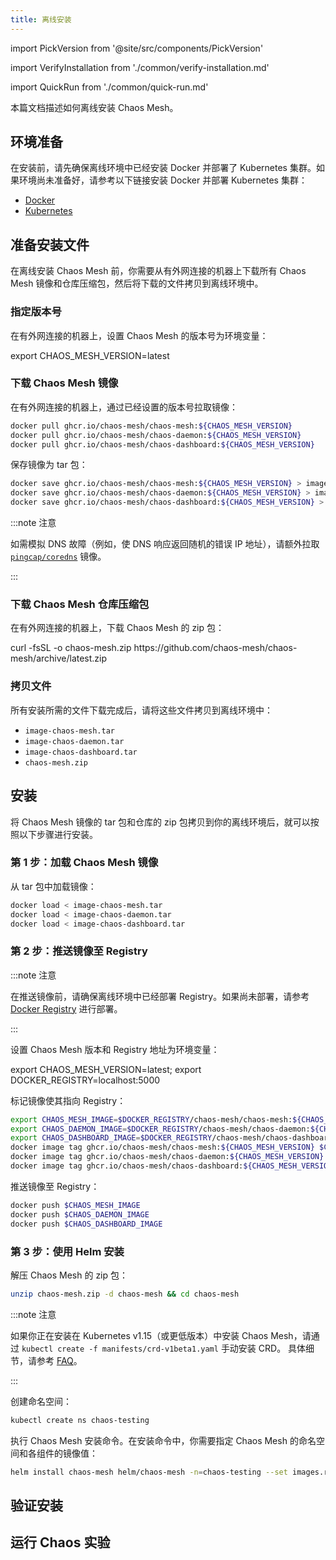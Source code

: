 ```yaml
---
title: 离线安装
---
```


import PickVersion from '@site/src/components/PickVersion'

import VerifyInstallation from './common/verify-installation.md'

import QuickRun from './common/quick-run.md'

本篇文档描述如何离线安装 Chaos Mesh。

## 环境准备

在安装前，请先确保离线环境中已经安装 Docker 并部署了 Kubernetes 集群。如果环境尚未准备好，请参考以下链接安装 Docker 并部署 Kubernetes 集群：

- [Docker](https://www.docker.com/get-started)
- [Kubernetes](https://kubernetes.io/docs/setup/)

## 准备安装文件

在离线安装 Chaos Mesh 前，你需要从有外网连接的机器上下载所有 Chaos Mesh 镜像和仓库压缩包，然后将下载的文件拷贝到离线环境中。

### 指定版本号

在有外网连接的机器上，设置 Chaos Mesh 的版本号为环境变量：

<PickVersion>
export CHAOS_MESH_VERSION=latest
</PickVersion>

### 下载 Chaos Mesh 镜像

在有外网连接的机器上，通过已经设置的版本号拉取镜像：

```bash
docker pull ghcr.io/chaos-mesh/chaos-mesh:${CHAOS_MESH_VERSION}
docker pull ghcr.io/chaos-mesh/chaos-daemon:${CHAOS_MESH_VERSION}
docker pull ghcr.io/chaos-mesh/chaos-dashboard:${CHAOS_MESH_VERSION}
```

保存镜像为 tar 包：

```bash
docker save ghcr.io/chaos-mesh/chaos-mesh:${CHAOS_MESH_VERSION} > image-chaos-mesh.tar
docker save ghcr.io/chaos-mesh/chaos-daemon:${CHAOS_MESH_VERSION} > image-chaos-daemon.tar
docker save ghcr.io/chaos-mesh/chaos-dashboard:${CHAOS_MESH_VERSION} > image-chaos-dashboard.tar
```

:::note 注意

如需模拟 DNS 故障（例如，使 DNS 响应返回随机的错误 IP 地址），请额外拉取 [`pingcap/coredns`](https://hub.docker.com/r/pingcap/coredns) 镜像。

:::

### 下载 Chaos Mesh 仓库压缩包

在有外网连接的机器上，下载 Chaos Mesh 的 zip 包：

<PickVersion isArchive>
curl -fsSL -o chaos-mesh.zip https://github.com/chaos-mesh/chaos-mesh/archive/latest.zip
</PickVersion>

### 拷贝文件

所有安装所需的文件下载完成后，请将这些文件拷贝到离线环境中：

- `image-chaos-mesh.tar`
- `image-chaos-daemon.tar`
- `image-chaos-dashboard.tar`
- `chaos-mesh.zip`

## 安装

将 Chaos Mesh 镜像的 tar 包和仓库的 zip 包拷贝到你的离线环境后，就可以按照以下步骤进行安装。

### 第 1 步：加载 Chaos Mesh 镜像

从 tar 包中加载镜像：

```bash
docker load < image-chaos-mesh.tar
docker load < image-chaos-daemon.tar
docker load < image-chaos-dashboard.tar
```

### 第 2 步：推送镜像至 Registry

:::note 注意

在推送镜像前，请确保离线环境中已经部署 Registry。如果尚未部署，请参考 [Docker Registry](https://docs.docker.com/registry/) 进行部署。

:::

设置 Chaos Mesh 版本和 Registry 地址为环境变量：

<PickVersion className="language-bash">
export CHAOS_MESH_VERSION=latest;
export DOCKER_REGISTRY=localhost:5000
</PickVersion>

标记镜像使其指向 Registry：

```bash
export CHAOS_MESH_IMAGE=$DOCKER_REGISTRY/chaos-mesh/chaos-mesh:${CHAOS_MESH_VERSION}
export CHAOS_DAEMON_IMAGE=$DOCKER_REGISTRY/chaos-mesh/chaos-daemon:${CHAOS_MESH_VERSION}
export CHAOS_DASHBOARD_IMAGE=$DOCKER_REGISTRY/chaos-mesh/chaos-dashboard:${CHAOS_MESH_VERSION}
docker image tag ghcr.io/chaos-mesh/chaos-mesh:${CHAOS_MESH_VERSION} $CHAOS_MESH_IMAGE
docker image tag ghcr.io/chaos-mesh/chaos-daemon:${CHAOS_MESH_VERSION} $CHAOS_DAEMON_IMAGE
docker image tag ghcr.io/chaos-mesh/chaos-dashboard:${CHAOS_MESH_VERSION} $CHAOS_DASHBOARD_IMAGE
```

推送镜像至 Registry：

```bash
docker push $CHAOS_MESH_IMAGE
docker push $CHAOS_DAEMON_IMAGE
docker push $CHAOS_DASHBOARD_IMAGE
```

### 第 3 步：使用 Helm 安装

解压 Chaos Mesh 的 zip 包：

```bash
unzip chaos-mesh.zip -d chaos-mesh && cd chaos-mesh
```

:::note 注意

如果你正在安装在 Kubernetes v1.15（或更低版本）中安装 Chaos Mesh，请通过 `kubectl create -f manifests/crd-v1beta1.yaml` 手动安装 CRD。 具体细节，请参考 [FAQ](./faqs.md#q-failed-to-install-chaos-mesh-with-message-no-matches-for-kind-customresourcedefinition-in-version-apiextensionsk8siov1)。

:::

创建命名空间：

```bash
kubectl create ns chaos-testing
```

执行 Chaos Mesh 安装命令。在安装命令中，你需要指定 Chaos Mesh 的命名空间和各组件的镜像值：

```bash
helm install chaos-mesh helm/chaos-mesh -n=chaos-testing --set images.registry=$DOCKER_REGISTRY
```

## 验证安装

<VerifyInstallation />

## 运行 Chaos 实验

<QuickRun />
